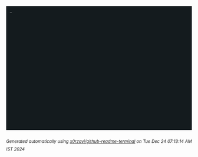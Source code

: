 <div align="justify">
<picture>
    <source media="(prefers-color-scheme: dark)" srcset="./output.gif">
    <source media="(prefers-color-scheme: light)" srcset="./output.gif">
    <img alt="GIFOS" src="output.gif">
</picture>

<sub><i>Generated automatically using [x0rzavi/github-readme-terminal](https://github.com/x0rzavi/github-readme-terminal) on Tue Dec 24 07:13:14 AM IST 2024</i></sub>

<!-- <details>
<summary>More details</summary>

</details> -->
</div>

<!-- Image deletion URL: NONE -->